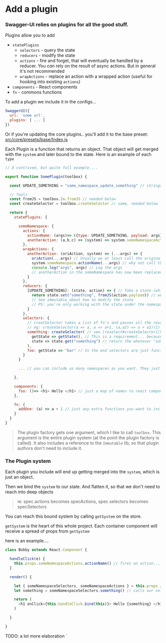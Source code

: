 # Add a plugin

### Swagger-UI relies on plugins for all the good stuff.

Plugins allow you to add
- `statePlugins`
  - `selectors` - query the state
  - `reducers` - modify the state
  - `actions` - fire and forget, that will eventually be handled by a reducer. You *can* rely on the result of async actions. But in general it's not recommended
  - `wrapActions` - replace an action with a wrapped action (useful for hooking into existing `actions`)
- `components` - React components
- `fn` - commons functions

To add a plugin we include it in the configs...

```js
SwaggerUI({
  url: 'some url',
  plugins: [ ... ]
})
```

Or if you're updating the core plugins.. you'll add it to the base preset: [src/core/presets/base/Index.js](https://github.com/swagger-api/swagger-ui/blob/master/src/core/presets/base/index.js)

Each Plugin is a function that returns an object. That object will get merged with the `system` and later bound to the state.
Here is an example of each `type`

```js
// A contrived, but quite full example....

export function SomePlugin(toolbox) {

  const UPDATE_SOMETHING = "some_namespace_update_something" // strings just need to be uniuqe... see below

  // Tools
  const fromJS = toolbox.Im.fromJS // needed below
  const createSelector = toolbox.createSelector // same, needed below

  return {
    statePlugins: {

      someNamespace: {
        actions: {
          actionName: (args)=> ({type: UPDATE_SOMETHING, payload: args}), // Synchronous action must return an object for the reducer to handle
          anotherAction: (a,b,c) => (system) => system.someNamespaceActions.actionName(a || b) // Asynchronous actions must return a function. The function gets the whole system, and can call other actions (based on state if needed)
        },
        wrapActions: {
          anotherAction: (oriAction, system) => (...args) => {
            oriAction(...args) // Usually we at least call the original action
            system.someNamespace.actionName(...args) // why not call this?
            console.log("args", args) // Log the args
            // anotherAction in the someNamespace has now been replaced with the this function
          }
        },
        reducers: {
          [UPDATE_SOMETHING]: (state, action) => { // Take a state (which is immutable) and an action (see synchronous actions) and return a new state
            return state.set("something", fromJS(action.payload)) // we're updating the Immutable state object... we need to convert vanilla objects into an immutable type (fromJS)
            // See immutable about how to modify the state
            // PS: you're only working with the state under the namespace, in this case "someNamespace". So you can do what you want, without worrying about /other/ namespaces
          }
        },
        selectors: {
          // creatSelector takes a list of fn's and passes all the results to the last fn.
          // eg: createSelector(a => a, a => a+1, (a,a2) => a + a2)(1) // = 3
          something: createSelector( // see [reselect#createSelector](https://github.com/reactjs/reselect#createselectorinputselectors--inputselectors-resultfunc)
            getState => getState(), // This is a requirement... because we `bind` selectors, we don't want to bind to any particular state (which is an immutable value) so we bind to a function, which returns the current state
            state => state.get("something") // return the whatever "something" points to
          ),
          foo: getState => "bar" // In the end selectors are just functions that we pass getState to
        }
      }

      ... // you can include as many namespaces as you want. They just get merged into the 'system'

    },

    components: {
      foo: ()=> <h1> Hello </h1> // just a map of names to react components, naturally you'd want to import a fuller react component
    },

    fn: {
      addOne: (a) => a + 1 // just any extra functions you want to include
    }
  }
}
```

>The plugin factory gets one argument, which I like to call `toolbox`.
This argument is the entire plugin system (at the point the plugin factory is called). It also includes a reference to the `Immutable` lib, so that plugin authors don't need to include it.


### The Plugin system

Each plugin you include will end up getting merged into the `system`, which is just an object.

Then we bind the `system` to our state. And flatten it, so that we don't need to reach into deep objects

> ie: spec.actions becomes specActions, spec.selectors becomes specSelectors

You can reach this bound system by calling `getSystem` on the store.

`getSystem` is the heart of this whole project. Each container component will receive a spread of props from `getSystem`

here is an example....
```js
class Bobby extends React.Component {

  handleClick(e) {
    this.props.someNamespaceActions.actionName() // fires an action... which the reducer will *eventually* see
  }

  render() {

    let { someNamespaceSelectors, someNamespaceActions } = this.props // this.props has the whole state spread
    let something = someNamespaceSelectors.something() // calls our selector, which returns some state (either an immutable object or value)

    return (
      <h1 onClick={this.handleClick.bind(this)}> Hello {something} </h1> // render the contents
    )

  }

}
```

TODO: a lot more elaboration
`
